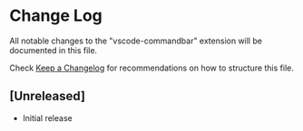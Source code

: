 # Change Log
All notable changes to the "vscode-commandbar" extension will be documented in this file.

Check [Keep a Changelog](http://keepachangelog.com/) for recommendations on how to structure this file.

## [Unreleased]
- Initial release
